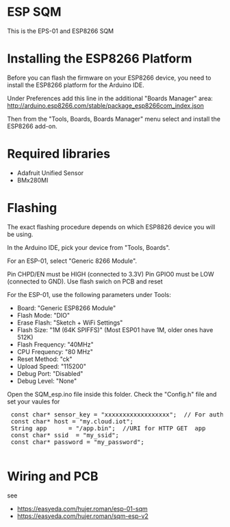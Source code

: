 # ESP SQM
This is the EPS-01 and ESP8266 SQM 

# Installing the ESP8266 Platform
Before you can flash the firmware on your ESP8266 device, you need to install the ESP8266
platform for the Arduino IDE.

Under Preferences add this line in the additional "Boards Manager" area:
  http://arduino.esp8266.com/stable/package_esp8266com_index.json

Then from the "Tools, Boards, Boards Manager" menu select and install the ESP8266 add-on.

# Required libraries
* Adafruit Unified Sensor
* BMx280MI

# Flashing 
The exact flashing procedure depends on which ESP8826 device you will be using.

In the Arduino IDE, pick your device from "Tools, Boards". 

For an ESP-01, select "Generic 8266 Module".

Pin CHPD/EN must be HIGH (connected to 3.3V)
Pin GPIO0 must be LOW (connected to GND).  Use flash swich on PCB and reset

For the ESP-01, use the following parameters under Tools:

- Board: "Generic ESP8266 Module"
- Flash Mode: "DIO"
- Erase Flash: "Sketch + WiFi Settings"
- Flash Size: "1M (64K SPIFFS)" (Most ESP01 have 1M, older ones have 512K)
- Flash Frequency: "40MHz"
- CPU Frequency: "80 MHz"
- Reset Method: "ck"
- Upload Speed: "115200"
- Debug Port: "Disabled"
- Debug Level: "None"

Open the SQM_esp.ino file inside this folder. Check the "Config.h" file and set your vaules  for 
<pre>
 const char* sensor_key = "xxxxxxxxxxxxxxxxxx";  // For auth on web server
 const char* host = "my.cloud.iot";
 String app      = "/app.bin";  //URI for HTTP GET  app
 const char* ssid  = "my_ssid";
 const char* password = "my_password";
 
</pre>

# Wiring and PCB 
see
* https://easyeda.com/hujer.roman/esp-01-sqm
* https://easyeda.com/hujer.roman/sqm-esp-v2
